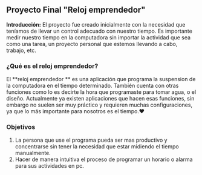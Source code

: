 ##   Proyecto Final "Reloj emprendedor"
**Introducción:**
El proyecto fue creado inicialmente con la necesidad que teníamos de llevar un control adecuado con nuestro tiempo. Es importante medir nuestro tiempo en la computadora sin importar la actividad que sea como una tarea, un proyecto personal que estemos llevando a cabo, trabajo, etc.

###  ¿Qué es el reloj emprendedor?
El **reloj emprendedor ** es una aplicación que programa la suspension de la computadora en el tiempo determinado. También cuenta con otras funciones como lo es decirte la hora que programaste para tomar agua, o el diseño. Actualmente ya existen aplicaciones que hacen esas funciones, sin embargo no suelen ser muy práctico y requieren muchas configuraciones, ya que lo más importante para nosotros es el tiempo.&hearts;

### Objetivos
1. La persona que use el programa pueda ser mas productivo y concentrarse sin tener la necesidad que estar midiendo el tiempo manualmente.
2. Hacer de manera intuitiva el proceso de programar un horario o alarma para sus actividades en pc.
